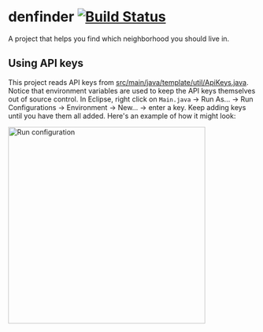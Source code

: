 # denfinder [![Build Status](https://travis-ci.org/ssaamm/denfinder.svg?branch=master)](https://travis-ci.org/ssaamm/denfinder)

A project that helps you find which neighborhood you should live in.

## Using API keys

This project reads API keys from [src/main/java/template/util/ApiKeys.java](https://github.com/ssaamm/denfinder/blob/master/src/main/java/template/util/ApiKeys.java). Notice that environment variables are used to keep the API keys themselves out of source control. In Eclipse, right click on ```Main.java``` -> Run As... -> Run Configurations -> Environment -> New... -> enter a key. Keep adding keys until you have them all added. Here's an example of how it might look:

<img src="http://i.imgur.com/Tp3aP6L.png" alt="Run configuration" width="400px">
